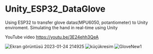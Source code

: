# Unity_ESP32_DataGlove
Using ESP32 to transfer glove datas(MPU6050, potantiometer) to Unity enviroment. Simulating the hand in real-time using Unity

YouTube video https://youtu.be/3E24ehh3QeA

![Ekran görüntüsü 2023-01-24 214925](https://user-images.githubusercontent.com/101596046/214400674-132f117c-4c33-4160-ad11-ea04110e8e5b.png)
![küçükresim](https://user-images.githubusercontent.com/101596046/214400678-c17a7781-0401-4e7d-927c-a207d3c62905.png)
![GloveNew1](https://user-images.githubusercontent.com/101596046/214400805-f5dced52-0a6f-424e-b1bd-640c124002fe.png)
